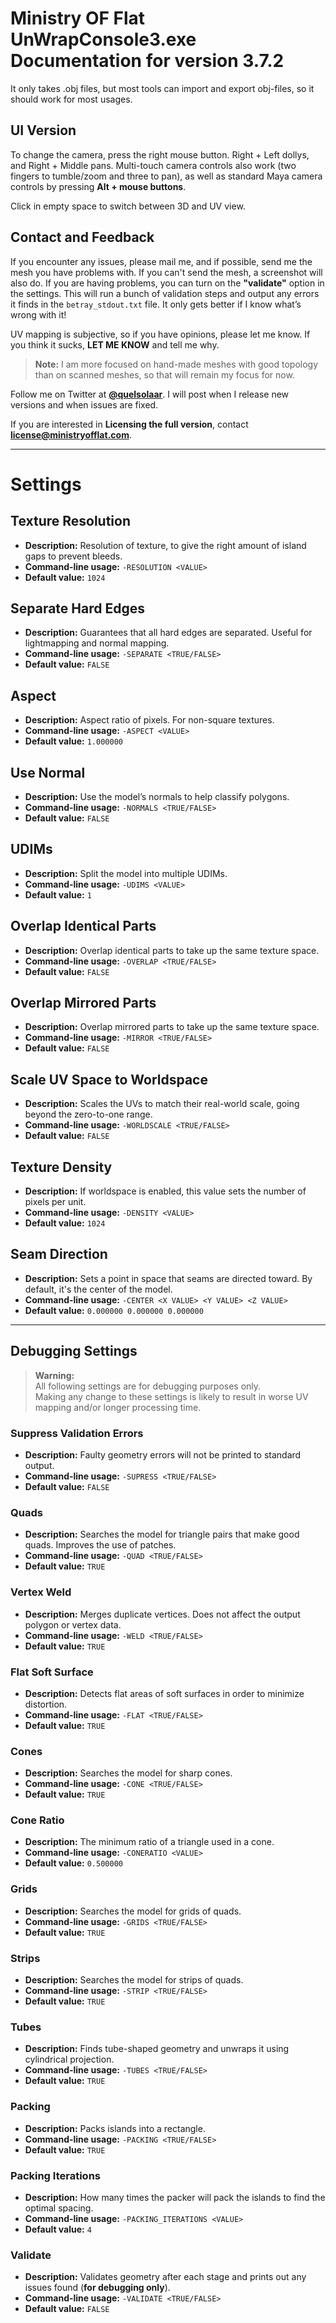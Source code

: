 # Ministry OF Flat UnWrapConsole3.exe Documentation for version 3.7.2

It only takes .obj files, but most tools can import and export obj-files, so it should work for most usages.

## UI Version

To change the camera, press the right mouse button. Right + Left dollys, and Right + Middle pans. Multi-touch camera controls also work (two fingers to tumble/zoom and three to pan), as well as standard Maya camera controls by pressing **Alt + mouse buttons**.

Click in empty space to switch between 3D and UV view.

## Contact and Feedback

If you encounter any issues, please mail me, and if possible, send me the mesh you have problems with. If you can't send the mesh, a screenshot will also do. If you are having problems, you can turn on the **"validate"** option in the settings. This will run a bunch of validation steps and output any errors it finds in the `betray_stdout.txt` file. It only gets better if I know what’s wrong with it!

UV mapping is subjective, so if you have opinions, please let me know. If you think it sucks, **LET ME KNOW** and tell me why.  

> **Note:** I am more focused on hand-made meshes with good topology than on scanned meshes, so that will remain my focus for now.

Follow me on Twitter at **[@quelsolaar](https://twitter.com/quelsolaar)**. I will post when I release new versions and when issues are fixed.

If you are interested in **Licensing the full version**, contact **license@ministryofflat.com**.

---

# Settings

## Texture Resolution
- **Description:** Resolution of texture, to give the right amount of island gaps to prevent bleeds.
- **Command-line usage:** `-RESOLUTION <VALUE>`
- **Default value:** `1024`

## Separate Hard Edges
- **Description:** Guarantees that all hard edges are separated. Useful for lightmapping and normal mapping.
- **Command-line usage:** `-SEPARATE <TRUE/FALSE>`
- **Default value:** `FALSE`

## Aspect
- **Description:** Aspect ratio of pixels. For non-square textures.
- **Command-line usage:** `-ASPECT <VALUE>`
- **Default value:** `1.000000`

## Use Normal
- **Description:** Use the model’s normals to help classify polygons.
- **Command-line usage:** `-NORMALS <TRUE/FALSE>`
- **Default value:** `FALSE`

## UDIMs
- **Description:** Split the model into multiple UDIMs.
- **Command-line usage:** `-UDIMS <VALUE>`
- **Default value:** `1`

## Overlap Identical Parts
- **Description:** Overlap identical parts to take up the same texture space.
- **Command-line usage:** `-OVERLAP <TRUE/FALSE>`
- **Default value:** `FALSE`

## Overlap Mirrored Parts
- **Description:** Overlap mirrored parts to take up the same texture space.
- **Command-line usage:** `-MIRROR <TRUE/FALSE>`
- **Default value:** `FALSE`

## Scale UV Space to Worldspace
- **Description:** Scales the UVs to match their real-world scale, going beyond the zero-to-one range.
- **Command-line usage:** `-WORLDSCALE <TRUE/FALSE>`
- **Default value:** `FALSE`

## Texture Density
- **Description:** If worldspace is enabled, this value sets the number of pixels per unit.
- **Command-line usage:** `-DENSITY <VALUE>`
- **Default value:** `1024`

## Seam Direction
- **Description:** Sets a point in space that seams are directed toward. By default, it's the center of the model.
- **Command-line usage:** `-CENTER <X VALUE> <Y VALUE> <Z VALUE>`
- **Default value:** `0.000000 0.000000 0.000000`

---

## Debugging Settings

> **Warning:**  
> All following settings are for debugging purposes only.  
> Making any change to these settings is likely to result in worse UV mapping and/or longer processing time.

### Suppress Validation Errors
- **Description:** Faulty geometry errors will not be printed to standard output.
- **Command-line usage:** `-SUPRESS <TRUE/FALSE>`
- **Default value:** `FALSE`

### Quads
- **Description:** Searches the model for triangle pairs that make good quads. Improves the use of patches.
- **Command-line usage:** `-QUAD <TRUE/FALSE>`
- **Default value:** `TRUE`

### Vertex Weld
- **Description:** Merges duplicate vertices. Does not affect the output polygon or vertex data.
- **Command-line usage:** `-WELD <TRUE/FALSE>`
- **Default value:** `TRUE`

### Flat Soft Surface
- **Description:** Detects flat areas of soft surfaces in order to minimize distortion.
- **Command-line usage:** `-FLAT <TRUE/FALSE>`
- **Default value:** `TRUE`

### Cones
- **Description:** Searches the model for sharp cones.
- **Command-line usage:** `-CONE <TRUE/FALSE>`
- **Default value:** `TRUE`

### Cone Ratio
- **Description:** The minimum ratio of a triangle used in a cone.
- **Command-line usage:** `-CONERATIO <VALUE>`
- **Default value:** `0.500000`

### Grids
- **Description:** Searches the model for grids of quads.
- **Command-line usage:** `-GRIDS <TRUE/FALSE>`
- **Default value:** `TRUE`

### Strips
- **Description:** Searches the model for strips of quads.
- **Command-line usage:** `-STRIP <TRUE/FALSE>`
- **Default value:** `TRUE`

### Tubes
- **Description:** Finds tube-shaped geometry and unwraps it using cylindrical projection.
- **Command-line usage:** `-TUBES <TRUE/FALSE>`
- **Default value:** `TRUE`

### Packing
- **Description:** Packs islands into a rectangle.
- **Command-line usage:** `-PACKING <TRUE/FALSE>`
- **Default value:** `TRUE`

### Packing Iterations
- **Description:** How many times the packer will pack the islands to find the optimal spacing.
- **Command-line usage:** `-PACKING_ITERATIONS <VALUE>`
- **Default value:** `4`

### Validate
- **Description:** Validates geometry after each stage and prints out any issues found (**for debugging only**).
- **Command-line usage:** `-VALIDATE <TRUE/FALSE>`
- **Default value:** `FALSE`
